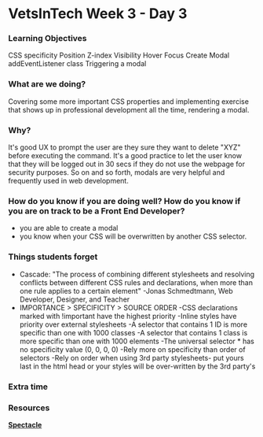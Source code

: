# VetsInTech Week 3 - Day 3

### Learning Objectives
CSS specificity
Position
Z-index
Visibility
Hover
Focus
Create Modal 
addEventListener class
Triggering a modal

### What are we doing?
Covering some more important CSS properties and implementing exercise that shows
up in professional development all the time, rendering a modal.

### Why?
It's good UX to prompt the user are they sure they want to delete "XYZ" before executing
the command. It's a good practice to let the user know that they will be logged out in 
30 secs if they do not use the webpage for security purposes. So on and so forth,
modals are very helpful and frequently used in web development.


### How do you know if you are doing well? How do you know if you are on track to be a Front End Developer?
- you are able to create a modal
- you know when your CSS will be overwritten by another CSS selector.


### Things students forget
- Cascade: "The process of combining different stylesheets and resolving conflicts between different CSS rules and declarations, when more than one rule applies to a certain element" -Jonas Schmedtmann, Web Developer, Designer, and Teacher
- IMPORTANCE > SPECIFICITY > SOURCE ORDER
-CSS declarations marked with !important have the highest priority
-Inline styles have priority over external stylesheets
-A selector that contains 1 ID is more specific than one with 1000 classes
-A selector that contains 1 class is more specific than one with 1000 elements
-The universal selector * has no specificity value (0, 0, 0, 0)
-Rely more on specificity than order of selectors
-Rely on order when using 3rd party stylesheets-  put yours last in the html head or your styles will be over-written by the 3rd party's

### Extra time


### Resources
**[Spectacle](https://www.spectacleapp.com/)**  <br>
